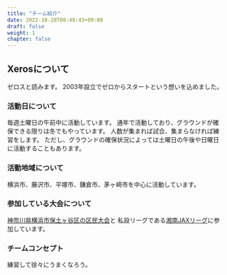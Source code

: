 ```yaml
---
title: "チーム紹介"
date: 2022-10-28T08:49:43+09:00
draft: false
weight: 1
chapter: false
---
```


## Xerosについて

ゼロスと読みます。
2003年設立でゼロからスタートという想いを込めました。

### 活動日について

毎週土曜日の午前中に活動しています。
通年で活動しており、グラウンドが確保できる限りは冬でもやっています。
人数が集まれば試合、集まらなければ練習をします。
ただし、グラウンドの確保状況によっては土曜日の午後や日曜日に活動することもあります。

### 活動地域について

横浜市、藤沢市、平塚市、鎌倉市、茅ヶ崎市を中心に活動しています。

### 参加している大会について

[神奈川県横浜市保土ヶ谷区の区民大会](http://kokudai.gotohp.jp/kumin/top.html)と
私設リーグである[湘南JAXリーグ](https://bb.vcuda.net/jax/)に参加しています。

### チームコンセプト

練習して徐々にうまくなろう。
